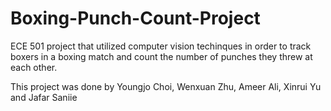 # Boxing-Punch-Count-Project
ECE 501 project that utilized computer vision techinques in order to track boxers in a boxing match and count the number of punches they threw at each other.

This project was done by Youngjo Choi, Wenxuan Zhu, Ameer Ali, Xinrui Yu and Jafar Saniie 
